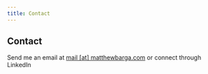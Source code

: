 ```yaml
---
title: Contact
---
```


## Contact

Send me an email at [mail [at] matthewbarga.com]() or connect through LinkedIn

